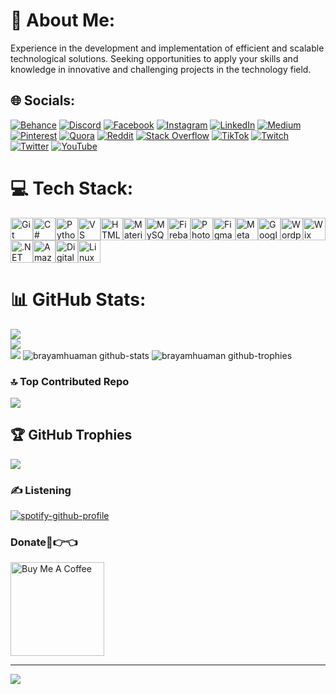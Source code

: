# 💫 About Me:
Experience in the development and implementation of efficient and scalable technological solutions. Seeking opportunities to apply your skills and knowledge in innovative and challenging projects in the technology field.


## 🌐 Socials:
[![Behance](https://img.shields.io/badge/Behance-1769ff?logo=behance&logoColor=white)](https://behance.net/brayamhuaman) [![Discord](https://img.shields.io/badge/Discord-%237289DA.svg?logo=discord&logoColor=white)](https://discord.gg/Intels#4320) [![Facebook](https://img.shields.io/badge/Facebook-%231877F2.svg?logo=Facebook&logoColor=white)](https://facebook.com/brayamhuamanpc) [![Instagram](https://img.shields.io/badge/Instagram-%23E4405F.svg?logo=Instagram&logoColor=white)](https://instagram.com/brayamhuaman) [![LinkedIn](https://img.shields.io/badge/LinkedIn-%230077B5.svg?logo=linkedin&logoColor=white)](https://linkedin.com/in/brayamhuaman) [![Medium](https://img.shields.io/badge/Medium-12100E?logo=medium&logoColor=white)](https://medium.com/@brayamhuaman) [![Pinterest](https://img.shields.io/badge/Pinterest-%23E60023.svg?logo=Pinterest&logoColor=white)](https://pinterest.com/brayamhuaman) [![Quora](https://img.shields.io/badge/Quora-%23B92B27.svg?logo=Quora&logoColor=white)](https://quora.com/profile/brayamhuaman) [![Reddit](https://img.shields.io/badge/Reddit-%23FF4500.svg?logo=Reddit&logoColor=white)](https://reddit.com/user/brayamhuaman) [![Stack Overflow](https://img.shields.io/badge/-Stackoverflow-FE7A16?logo=stack-overflow&logoColor=white)](https://stackoverflow.com/users/brayamhuaman) [![TikTok](https://img.shields.io/badge/TikTok-%23000000.svg?logo=TikTok&logoColor=white)](https://tiktok.com/@bassfeelings) [![Twitch](https://img.shields.io/badge/Twitch-%239146FF.svg?logo=Twitch&logoColor=white)](https://twitch.tv/pacoseeb) [![Twitter](https://img.shields.io/badge/Twitter-%231DA1F2.svg?logo=Twitter&logoColor=white)](https://twitter.com/brayamhuaman) [![YouTube](https://img.shields.io/badge/YouTube-%23FF0000.svg?logo=YouTube&logoColor=white)](https://youtube.com/@brayamhuaman) 

# 💻 Tech Stack:

<p align="left">
<a href="https://git-scm.com/" target="_blank" rel="noreferrer"><img src="https://raw.githubusercontent.com/danielcranney/readme-generator/main/public/icons/skills/git-colored.svg" width="36" height="36" alt="Git" /></a><a href="https://docs.microsoft.com/en-us/dotnet/csharp/" target="_blank" rel="noreferrer"><img src="https://raw.githubusercontent.com/danielcranney/readme-generator/main/public/icons/skills/csharp-colored.svg" width="36" height="36" alt="C#" /></a><a href="https://www.python.org/" target="_blank" rel="noreferrer"><img src="https://raw.githubusercontent.com/danielcranney/readme-generator/main/public/icons/skills/python-colored.svg" width="36" height="36" alt="Python" /></a><a href="https://code.visualstudio.com/" target="_blank" rel="noreferrer"><img src="https://raw.githubusercontent.com/danielcranney/readme-generator/main/public/icons/skills/visualstudiocode.svg" width="36" height="36" alt="VS Code" /></a><a href="https://developer.mozilla.org/en-US/docs/Glossary/HTML5" target="_blank" rel="noreferrer"><img src="https://raw.githubusercontent.com/danielcranney/readme-generator/main/public/icons/skills/html5-colored.svg" width="36" height="36" alt="HTML5" /></a><a href="https://mui.com/" target="_blank" rel="noreferrer"><img src="https://raw.githubusercontent.com/danielcranney/readme-generator/main/public/icons/skills/materialui-colored.svg" width="36" height="36" alt="Material UI" /></a><a href="https://www.mysql.com/" target="_blank" rel="noreferrer"><img src="https://raw.githubusercontent.com/danielcranney/readme-generator/main/public/icons/skills/mysql-colored.svg" width="36" height="36" alt="MySQL" /></a><a href="https://firebase.google.com/" target="_blank" rel="noreferrer"><img src="https://raw.githubusercontent.com/danielcranney/readme-generator/main/public/icons/skills/firebase-colored.svg" width="36" height="36" alt="Firebase" /></a><a href="https://www.adobe.com/uk/products/photoshop.html" target="_blank" rel="noreferrer"><img src="https://raw.githubusercontent.com/danielcranney/readme-generator/main/public/icons/skills/photoshop-colored-dark.svg" width="36" height="36" alt="Photoshop" /></a><a href="https://www.figma.com/" target="_blank" rel="noreferrer"><img src="https://raw.githubusercontent.com/danielcranney/readme-generator/main/public/icons/skills/figma-colored.svg" width="36" height="36" alt="Figma" /></a><a href="https://metamask.io/" target="_blank" rel="noreferrer"><img src="https://raw.githubusercontent.com/danielcranney/readme-generator/main/public/icons/skills/metamask-colored.svg" width="36" height="36" alt="MetaMask" /></a><a href="https://cloud.google.com/" target="_blank" rel="noreferrer"><img src="https://raw.githubusercontent.com/danielcranney/readme-generator/main/public/icons/skills/googlecloud-colored.svg" width="36" height="36" alt="Google Cloud" /></a><a href="https://wordpress.com" target="_blank" rel="noreferrer"><img src="https://raw.githubusercontent.com/danielcranney/readme-generator/main/public/icons/skills/wordpress-colored.svg" width="36" height="36" alt="Wordpress" /></a><a href="https://wix.com" target="_blank" rel="noreferrer"><img src="https://raw.githubusercontent.com/danielcranney/readme-generator/main/public/icons/skills/wix-colored.svg" width="36" height="36" alt="Wix" /></a><a href="https://dotnet.microsoft.com/en-us/" target="_blank" rel="noreferrer"><img src="https://raw.githubusercontent.com/danielcranney/readme-generator/main/public/icons/skills/dot-net-colored.svg" width="36" height="36" alt=".NET" /></a><a href="https://aws.amazon.com" target="_blank" rel="noreferrer"><img src="https://raw.githubusercontent.com/danielcranney/readme-generator/main/public/icons/skills/aws-colored-dark.svg" width="36" height="36" alt="Amazon Web Services" /></a><a href="https://www.digitalocean.com" target="_blank" rel="noreferrer"><img src="https://raw.githubusercontent.com/danielcranney/readme-generator/main/public/icons/skills/digitalocean-colored.svg" width="36" height="36" alt="Digital Ocean" /></a><a href="https://www.linux.org" target="_blank" rel="noreferrer"><img src="https://raw.githubusercontent.com/danielcranney/readme-generator/main/public/icons/skills/linux-colored.svg" width="36" height="36" alt="Linux" /></a>
</p>

# 📊 GitHub Stats:
![](https://github-readme-stats.vercel.app/api?username=brayamhuaman&theme=swift&hide_border=false&include_all_commits=true&count_private=true)<br/>
![](https://github-readme-streak-stats.herokuapp.com/?user=brayamhuaman&theme=swift&hide_border=false)<br/>
![](https://github-readme-stats.vercel.app/api/top-langs/?username=brayamhuaman&theme=swift&hide_border=false&include_all_commits=true&count_private=true&layout=compact)
![brayamhuaman github-stats](https://stats.dooboo.io/api/github-stats-advanced?login=brayamhuaman)
![brayamhuaman github-trophies](https://stats.dooboo.io/api/github-trophies?login=brayamhuaman)


### 🔝 Top Contributed Repo
![](https://github-contributor-stats.vercel.app/api?username=brayamhuaman&limit=5&theme=juicyfresh&combine_all_yearly_contributions=true)

## 🏆 GitHub Trophies
![](https://github-profile-trophy.vercel.app/?username=brayamhuaman&theme=no-bg=true&margin-w=4)


### ✍️ Listening
[![spotify-github-profile](https://spotify-github-profile.vercel.app/api/view?uid=ouczu6qaurqazci613v5wzw8a&cover_image=true&theme=default&show_offline=false&background_color=121212&bar_color=53b14f&bar_color_cover=false)](https://spotify-github-profile.vercel.app/api/view?uid=ouczu6qaurqazci613v5wzw8a&redirect=true)

### Donate🥺👉👈
<a href="https://www.buymeacoffee.com/brayamhuaman" target="_blank"><img src="https://cdn.buymeacoffee.com/buttons/v2/default-red.png" alt="Buy Me A Coffee" width="150" ></a>




---
[![](https://visitcount.itsvg.in/api?id=brayamhuaman&icon=0&color=12)](https://visitcount.itsvg.in)

<!-- Proudly created with GPRM ( https://gprm.itsvg.in ) -->




